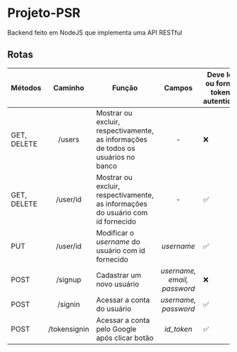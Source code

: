 # Projeto-PSR

Backend feito em NodeJS que implementa uma API RESTful
## Rotas
Métodos | Caminho | Função | Campos | Deve logar ou fornecer token de autenticação
----|:-----:|-----|:------:|---------
GET, DELETE | /users | Mostrar ou excluir, respectivamente, as informações de todos os usuários no banco | - | ❌
GET, DELETE| /user/id  | Mostrar ou excluir, respectivamente, as informações do usuário com id fornecido | - | ✅
PUT | /user/id | Modificar o *username* do usuário com id fornecido | *username* |  ✅
POST | /signup | Cadastrar um novo usuário |*username, email, password*  | ❌
POST | /signin | Acessar a conta do usuário | *username, password*  | ✅
POST | /tokensignin | Acessar a conta pelo Google após clicar botão| *id_token* | ✅